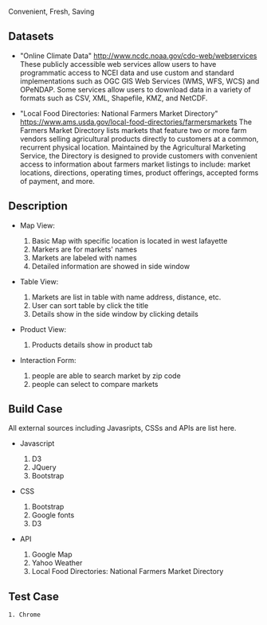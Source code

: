  Convenient, Fresh, Saving
 
 ## Datasets
* "Online Climate Data" http://www.ncdc.noaa.gov/cdo-web/webservices These publicly accessible web services allow users to have programmatic access to NCEI data and use custom and standard implementations such as OGC GIS Web Services (WMS, WFS, WCS) and OPeNDAP. Some services allow users to download data in a variety of formats such as CSV, XML, Shapefile, KMZ, and NetCDF.

* "Local Food Directories: National Farmers Market Directory" https://www.ams.usda.gov/local-food-directories/farmersmarkets The Farmers Market Directory lists markets that feature two or more farm vendors selling agricultural products directly to customers at a common, recurrent physical location. Maintained by the Agricultural Marketing Service, the Directory is designed to provide customers with convenient access to information about farmers market listings to include: market locations, directions, operating times, product offerings, accepted forms of payment, and more.
 
 ## Description
 * Map View:
 	1. Basic Map with specific location is located in west lafayette
	2. Markers are for markets' names
 	3. Markets are labeled with names
	4. Detailed information are showed in side window

* Table View:
	1. Markets are list in table with name address, distance, etc.
	2. User can sort table by click the title
	3. Details show in the side window by clicking details
 
* Product View:
	1. Products details show in product tab
 
 * Interaction Form:
	1. people are able to search market by zip code
	2. people can select to compare markets
 
 ## Build Case
All external sources including Javasripts, CSSs and APIs are list here.
* Javascript
	1. D3
	2. JQuery
	3. Bootstrap

* CSS
	1. Bootstrap
	2. Google fonts
	3. D3

* API
 	1. Google Map
 	2. Yahoo Weather
 	4. Local Food Directories: National Farmers Market Directory
 
 ## Test Case
	1. Chrome
